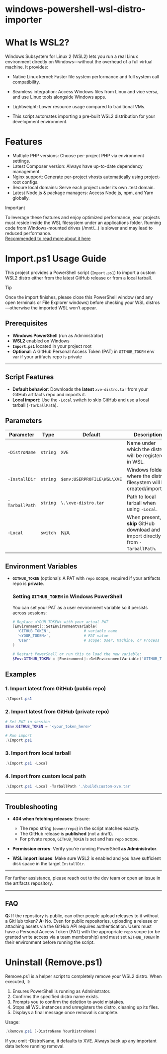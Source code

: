 # windows-powershell-wsl-distro-importer

# What Is WSL2?

Windows Subsystem for Linux 2 (WSL2) lets you run a real Linux environment directly on Windows—without the overhead of a full virtual machine. It provides:

- Native Linux kernel: Faster file system performance and full system call compatibility.

- Seamless integration: Access Windows files from Linux and vice versa, and use Linux tools alongside Windows apps.

- Lightweight: Lower resource usage compared to traditional VMs.

- This script automates importing a pre-built WSL2 distribution for your development environment.

# Features

- Multiple PHP versions: Choose per-project PHP via environment settings.
- Latest Composer version: Always have up-to-date dependency management.
- Nginx support: Generate per-project vhosts automatically using project-root configs.
- Secure local domains: Serve each project under its own .test domain.
- Latest Node.js & package managers: Access Node.js, npm, and Yarn globally.

> [!IMPORTANT]
> To leverage these features and enjoy optimized performance, your projects must reside inside the WSL filesystem under an applications folder. Running code from Windows-mounted drives (/mnt/…) is slower and may lead to reduced performance. <br>
> [Recommended to read more about it here](docs/why-run-inside-wsl.md)

# Import.ps1 Usage Guide

This project provides a PowerShell script (`Import.ps1`) to import a custom WSL2 distro either from the latest GitHub release or from a local tarball.

> [!TIP]
> Once the import finishes, please close this PowerShell window (and any open terminals or File Explorer windows) before checking your WSL distros—otherwise the imported WSL won’t appear.

## Prerequisites

* **Windows PowerShell** (run as Administrator)
* **WSL2** enabled on Windows
* **`Import.ps1`** located in your project root
* **Optional**: A GitHub Personal Access Token (PAT) in `GITHUB_TOKEN` env var if your artifacts repo is private

---

## Script Features

* **Default behavior**: Downloads the **latest** `xve-distro.tar` from your GitHub artifacts repo and imports it.
* **Local import**: Use the `-Local` switch to skip GitHub and use a local tarball (`-TarballPath`).

## Parameters

| Parameter      | Type     | Default                    | Description                                                                     |
| -------------- | -------- | -------------------------- | ------------------------------------------------------------------------------- |
| `-DistroName`  | `string` | `XVE`                      | Name under which the distro will be registered in WSL.                          |
| `-InstallDir`  | `string` | `$env:USERPROFILE\WSL\XVE` | Windows folder where the distro filesystem will be created/imported.            |
| `-TarballPath` | `string` | `\.\xve-distro.tar`        | Path to local tarball when using `-Local`.                                      |
| `-Local`       | `switch` | N/A                        | When present, **skip** GitHub download and import directly from `-TarballPath`. |

## Environment Variables

* **`GITHUB_TOKEN`** (optional): A PAT with `repo` scope, required if your artifacts repo is **private**.

  ### Setting `GITHUB_TOKEN` in Windows PowerShell

  You can set your PAT as a user environment variable so it persists across sessions:

  ```powershell
  # Replace <YOUR_TOKEN> with your actual PAT
  [Environment]::SetEnvironmentVariable(
    'GITHUB_TOKEN',               # variable name
    '<YOUR_TOKEN>',               # PAT value
    'User'                        # scope: User, Machine, or Process
  )

  # Restart PowerShell or run this to load the new variable:
  $Env:GITHUB_TOKEN = [Environment]::GetEnvironmentVariable('GITHUB_TOKEN','User')
  ```

## Examples

### 1. Import latest from GitHub (public repo)

```powershell
.\Import.ps1
```

### 2. Import latest from GitHub (private repo)

```powershell
# Set PAT in session
$Env:GITHUB_TOKEN = '<your_token_here>'

# Run import
.\Import.ps1
```

### 3. Import from local tarball

```powershell
.\Import.ps1 -Local
```

### 4. Import from custom local path

```powershell
.\Import.ps1 -Local -TarballPath '.\build\custom-xve.tar'
```

---

## Troubleshooting

* **404 when fetching releases**: Ensure:

  * The repo string (`owner/repo`) in the script matches exactly.
  * The GitHub release is **published** (not a draft).
  * For private repos, `GITHUB_TOKEN` is set and has `repo` scope.

* **Permission errors**: Verify you’re running PowerShell **as Administrator**.

* **WSL import issues**: Make sure WSL2 is enabled and you have sufficient disk space in the target `InstallDir`.

---

For further assistance, please reach out to the dev team or open an issue in the artifacts repository.

---

## FAQ

**Q:** If the repository is public, can other people upload releases to it without a GitHub token?
**A:** No. Even for public repositories, uploading a release or attaching assets via the GitHub API requires authentication. Users must have a Personal Access Token (PAT) with the appropriate `repo` scope (or be granted write access via a team membership) and must set `GITHUB_TOKEN` in their environment before running the script.



# Uninstall (Remove.ps1)

Remove.ps1 is a helper script to completely remove your WSL2 distro. When executed, it:

1. Ensures PowerShell is running as Administrator.
2. Confirms the specified distro name exists.
3. Prompts you to confirm the deletion to avoid mistakes.
4. Stops all WSL instances and unregisters the distro, cleaning up its files.
5. Displays a final message once removal is complete.

Usage:

```powershell
.\Remove.ps1 [-DistroName YourDistroName]
```
If you omit -DistroName, it defaults to XVE. Always back up any important data before running removal.
